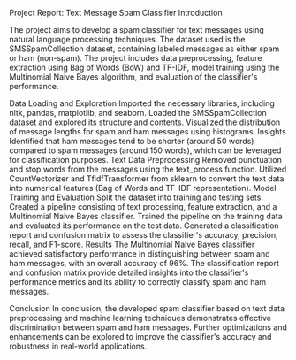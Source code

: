 Project Report: Text Message Spam Classifier
Introduction


The project aims to develop a spam classifier for text messages using natural language processing techniques. The dataset used is the SMSSpamCollection dataset, containing labeled messages as either spam or ham (non-spam). The project includes data preprocessing, feature extraction using Bag of Words (BoW) and TF-IDF, model training using the Multinomial Naive Bayes algorithm, and evaluation of the classifier's performance.

Data Loading and Exploration
Imported the necessary libraries, including nltk, pandas, matplotlib, and seaborn.
Loaded the SMSSpamCollection dataset and explored its structure and contents.
Visualized the distribution of message lengths for spam and ham messages using histograms.
Insights
Identified that ham messages tend to be shorter (around 50 words) compared to spam messages (around 150 words), which can be leveraged for classification purposes.
Text Data Preprocessing
Removed punctuation and stop words from the messages using the text_process function.
Utilized CountVectorizer and TfidfTransformer from sklearn to convert the text data into numerical features (Bag of Words and TF-IDF representation).
Model Training and Evaluation
Split the dataset into training and testing sets.
Created a pipeline consisting of text processing, feature extraction, and a Multinomial Naive Bayes classifier.
Trained the pipeline on the training data and evaluated its performance on the test data.
Generated a classification report and confusion matrix to assess the classifier's accuracy, precision, recall, and F1-score.
Results
The Multinomial Naive Bayes classifier achieved satisfactory performance in distinguishing between spam and ham messages, with an overall accuracy of 96%. The classification report and confusion matrix provide detailed insights into the classifier's performance metrics and its ability to correctly classify spam and ham messages.

Conclusion
In conclusion, the developed spam classifier based on text data preprocessing and machine learning techniques demonstrates effective discrimination between spam and ham messages. Further optimizations and enhancements can be explored to improve the classifier's accuracy and robustness in real-world applications.

